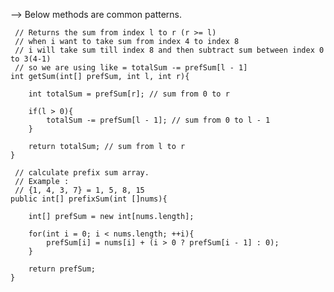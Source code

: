    -->  Below methods are common patterns.
     

     // Returns the sum from index l to r (r >= l)
     // when i want to take sum from index 4 to index 8
     // i will take sum till index 8 and then subtract sum between index 0 to 3(4-1)
     // so we are using like = totalSum -= prefSum[l - 1]
    int getSum(int[] prefSum, int l, int r){

        int totalSum = prefSum[r]; // sum from 0 to r
        
        if(l > 0){
            totalSum -= prefSum[l - 1]; // sum from 0 to l - 1
        }

        return totalSum; // sum from l to r
    }

     // calculate prefix sum array.
     // Example :
     // {1, 4, 3, 7} = 1, 5, 8, 15
    public int[] prefixSum(int []nums){

        int[] prefSum = new int[nums.length];

        for(int i = 0; i < nums.length; ++i){
            prefSum[i] = nums[i] + (i > 0 ? prefSum[i - 1] : 0);
        }

        return prefSum;
    }
    